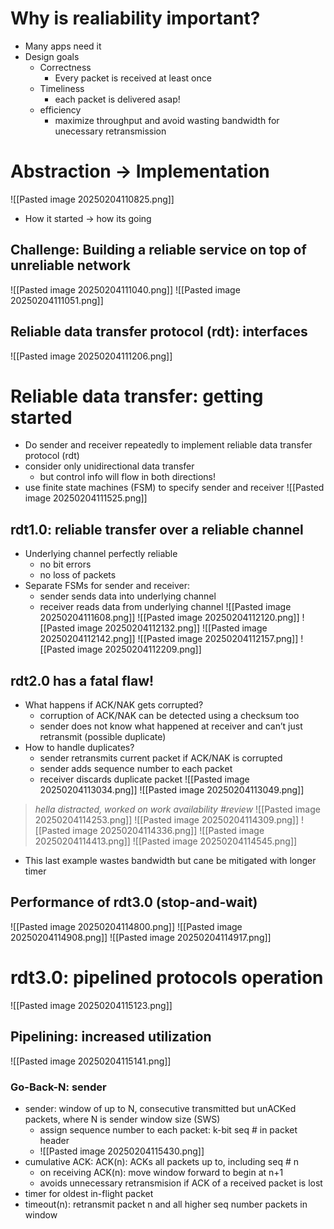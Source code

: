 # Why is realiability important?
- Many apps need it
- Design goals
	- Correctness
		- Every packet is received at least once
	- Timeliness
		- each packet is delivered asap!
	- efficiency
		- maximize throughput and avoid wasting bandwidth for unecessary retransmission
# Abstraction -> Implementation
![[Pasted image 20250204110825.png]]
- How it started -> how its going
## Challenge: Building a reliable service on top of unreliable network
![[Pasted image 20250204111040.png]]
![[Pasted image 20250204111051.png]]
## Reliable data transfer protocol (rdt): interfaces
![[Pasted image 20250204111206.png]]
# Reliable data transfer: getting started
- Do sender and receiver repeatedly to implement reliable data transfer protocol (rdt)
- consider only unidirectional data transfer
	- but control info will flow in both directions!
- use finite state machines (FSM) to specify sender and receiver
![[Pasted image 20250204111525.png]]
## rdt1.0: reliable transfer over a reliable channel
- Underlying channel perfectly reliable
	- no bit errors
	- no loss of packets
- Separate FSMs for sender and receiver:
	- sender sends data into underlying channel
	- receiver reads data from underlying channel
![[Pasted image 20250204111608.png]]
![[Pasted image 20250204112120.png]]
![[Pasted image 20250204112132.png]]
![[Pasted image 20250204112142.png]]
![[Pasted image 20250204112157.png]]
![[Pasted image 20250204112209.png]]
## rdt2.0 has a fatal flaw!
- What happens if ACK/NAK gets corrupted?
	- corruption of ACK/NAK can be detected using a checksum too
	- sender does not know what happened at receiver and can’t just retransmit (possible duplicate)
- How to handle duplicates?
	- sender retransmits current packet if ACK/NAK is corrupted
	- sender adds sequence number to each packet
	- receiver discards duplicate packet
![[Pasted image 20250204113034.png]]
![[Pasted image 20250204113049.png]]
> *hella distracted, worked on work availability #review*
![[Pasted image 20250204114253.png]]
![[Pasted image 20250204114309.png]]
![[Pasted image 20250204114336.png]]
![[Pasted image 20250204114413.png]]
![[Pasted image 20250204114545.png]]
- This last example wastes bandwidth but cane be mitigated with longer timer
## Performance of rdt3.0 (stop-and-wait)
![[Pasted image 20250204114800.png]]
![[Pasted image 20250204114908.png]]
![[Pasted image 20250204114917.png]]
# rdt3.0: pipelined protocols operation
![[Pasted image 20250204115123.png]]
## Pipelining: increased utilization
![[Pasted image 20250204115141.png]]
### Go-Back-N: sender
- sender: window of up to N, consecutive transmitted but unACKed packets, where N is sender window size (SWS)
	- assign sequence number to each packet: k-bit seq # in packet header
	- ![[Pasted image 20250204115430.png]]
- cumulative ACK: ACK(n): ACKs all packets up to, including seq # n
	- on receiving ACK(n): move window forward to begin at n+1
	- avoids unnecessary retransmision if ACK of a received packet is lost
- timer for oldest in-flight packet
- timeout(n): retransmit packet n and all higher seq number packets in window